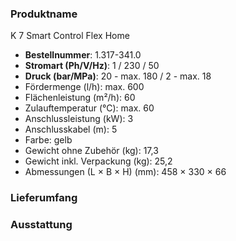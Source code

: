 ### Produktname
K 7 Smart Control Flex Home
- **Bestellnummer**: 1.317-341.0 
- **Stromart (Ph/V/Hz)**: 1 / 230 / 50
- **Druck (bar/MPa)**: 20 - max. 180 / 2 - max. 18 
- Fördermenge (l/h): max. 600
- Flächenleistung (m²/h): 60
- Zulauftemperatur (°C): max. 60
- Anschlussleistung (kW): 3
- Anschlusskabel (m): 5
- Farbe: gelb
- Gewicht ohne Zubehör (kg): 17,3
- Gewicht inkl. Verpackung (kg): 25,2
- Abmessungen (L × B × H) (mm): 458 × 330 × 66 
### Lieferumfang

### Ausstattung
